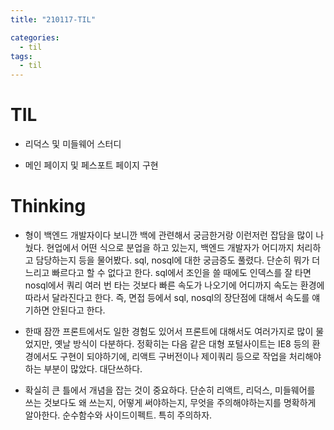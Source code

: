 ```yaml
---
title: "210117-TIL"

categories:
  - til
tags:
  - til
---
```


# TIL

- 리덕스 및 미들웨어 스터디

- 메인 페이지 및 페스포트 페이지 구현

# Thinking

- 형이 백엔드 개발자이다 보니깐 백에 관련해서 궁금한거랑 이런저런 잡담을 많이 나눴다. 현업에서 어떤 식으로 분업을 하고 있는지, 백엔드 개발자가 어디까지 처리하고 담당하는지 등을 물어봤다. sql, nosql에 대한 궁금증도 풀렸다. 단순히 뭐가 더 느리고 빠르다고 할 수 없다고 한다. sql에서 조인을 쓸 때에도 인덱스를 잘 타면 nosql에서 쿼리 여러 번 타는 것보다 빠른 속도가 나오기에 어디까지 속도는 환경에 따라서 달라진다고 한다. 즉, 면접 등에서 sql, nosql의 장단점에 대해서 속도를 얘기하면 안된다고 한다.

- 한때 잠깐 프론트에서도 일한 경험도 있어서 프론트에 대해서도 여러가지로 많이 물었지만, 옛날 방식이 다분하다. 정확히는 다음 같은 대형 포털사이트는 IE8 등의 환경에서도 구현이 되야하기에, 리액트 구버전이나 제이쿼리 등으로 작업을 처리해야 하는 부분이 많았다. 대단쓰하다.

- 확실히 큰 틀에서 개념을 잡는 것이 중요하다. 단순히 리액트, 리덕스, 미들웨어를 쓰는 것보다도 왜 쓰는지, 어떻게 써야하는지, 무엇을 주의해야하는지를 명확하게 알아한다. 순수함수와 사이드이펙트. 특히 주의하자.

